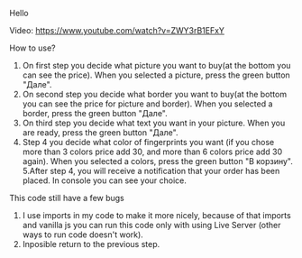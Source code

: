 Hello

Video: https://www.youtube.com/watch?v=ZWY3rB1EFxY

How to use?
1. On first step you decide what picture you want to buy(at the bottom you can see the price).
When you selected a picture, press the green button "Дале".
2. On second step you decide what border you want to buy(at the bottom you can see the price for picture and border).
When you selected a border, press the green button "Дале".
3. On third step you decide what text you want in your picture.
When you are ready, press the green button "Дале".
4. Step 4 you decide what color of fingerprints you want (if you chose more than 3 colors price add 30, and more than 6 colors price add 30 again).
When you selected a colors, press the green button "В корзину". 
5.After step 4, you will receive a notification that your order has been placed.
In console you can see your choice.

This code still have a few bugs
1. I use imports in my code to make it more nicely,
because of that imports and vanilla js you can run this code only with using Live Server (other ways to run code doesn't work).
2. Inposible return to the previous step.
